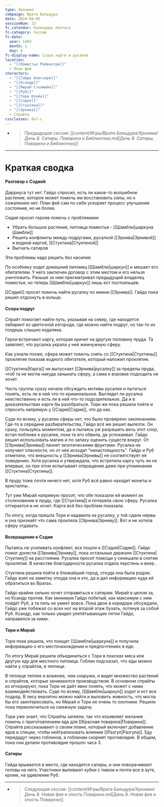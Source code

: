 ```yaml
---
type: Хроники
compaign: Врата Бальдура
date: 2024-04-05
sessionNum: 23
fc_calendar: Календарь Хаптоса
fc-category: Сессии
fc-date:
  year: 1483
  month: 1
  day: 8
fc-display-name: Ссора карги и русалки
location:
  - "[[Поместье Рейвентри]]"
  - План фей
characters:
  - "[[Гайдо Алигьери]]"
  - "[[Ксандр]]"
  - "[[Мирай Стелмейн]]"
  - "[[Руб]]"
  - "[[Тори Кляйн]]"
  - "[[Сэдия]]"
  - "[[Стуктина]]"
  - "[[Эрнива]]"
  - Спрайты
cssclasses: dvl-c
---
```


<!-- QueryToSerialize: LIST without ID "> *Предыдущая сессия*: *" + file.link + "*" From "content/Игры/Врата Бальдура/Хроники" WHERE sessionNum < this.sessionNum SORT sessionNum desc Limit 1 -->
<!-- SerializedQuery: LIST without ID "> *Предыдущая сессия*: *" + file.link + "*" From "content/Игры/Врата Бальдура/Хроники" WHERE sessionNum < this.sessionNum SORT sessionNum desc Limit 1 -->
- > *Предыдущая сессия*: *[[content/Игры/Врата Бальдура/Хроники/День 8. Сатиры, Повариха и Библиотека.md|День 8. Сатиры, Повариха и Библиотека]]*
<!-- SerializedQuery END -->
---

# Краткая сводка
#### Разговор с Сэдией
Дарриуса тут нет. Гайдо спросил, есть ли какое-то волшебное растение, которое может помочь им восстановить силы, но к сожалению нет. План фей сам по себе ускоряет процесс улучшения состояния, но не более.

Седия просит героев помочь с проблемами: 
- Убрать большое растение, питомца поместья - [[Шамбли|шаркуна Шамбли]]
- Решить конфликты между подругами, русалкой [[Эрнива|Эрнивой]] и водной каргой, [[Стуктина|Стуктиной]]
- Выгнать сатиров

Эти проблемы надо решить без насилия.

По особняку ходит домашний питомец [[Шамбли|шаркун]] и мешает его обитателям. У него заключен договор с этим местом и его нельзя уничтожить. Раньше за ним присматривал предыдущий владелец поместья, но теперь [[Шамбли|шаркун]] лишь ест постояльцев.

[[Сэдия]] просит помочь найти русалку по имени [[Эрнива]]. Гайдо пока решил отдохнуть в кольце.

#### Ссора подруг
Спрайт помогает найти путь, указывая на север, где находится лабиринт из цветочной изгороди, где можно найти подруг, но так-то их голдешь слышно издалека.

Герои встречают каргу, которая кричит на другую половину пруда. Та заявляет, что русалка украла у неё жемчужную сферу.

Как узнали позже, сфера может помочь снять со [[Стуктина|Стуктины]] проклятие показав водного обитателя, который наложил проклятие.

[[Стуктина|Карга]] не выпускает [[Эрнива|русалку]] за пределы пруда, чтоб та не могла никуда заныкать сферу, а сама к воровке подходить не хочет.

Часть группы сразу начала обсуждать мотивы русалки и пытаться понять, есть ли в ней что-то криминальное. Выглядит ли русалка неестественно и есть ли в ней что-то подозрительное. Да и в доказательствах карги бы разобраться. Тори же пока решила пойти и спросить напрямую у [[Сэдия|Сэдии]], что да как. 

Судя по всему, у русалки сферы нет, что было проверено заклинанием. Где-то в середине разбирательства, Гайдо всё же решил вылезти. Он сразу, пользуясь моментом, да и пытаясь уж разрешить весь этот спор, встал поближе к русалке, пока та его обвила, да успокаивал. 
Гайдо решил использовать магию и по запаху оценить существ вокруг. От [[Эрнива|Эрнивы]] пахнет экзотическими фруктами. Русалка не излучает опасности, но от нее исходит "ненастоящность".
Гайдо и Руб отметили, что внешность у [[Эрнива|Эрнивы]] не соответствует её поведению. Хотя русалка и утверждала, что встретила каргу чуть ли не впервые, но при этом испытывает отвращение даже при упоминании [[Стуктина|Стуктины]].

В пруду тоже почти ничего нет, хотя Руб всё равно находит монеты и кристаллы..

Тут уже Мирай напрямую просит, что обе показали ей момент их столкновения в пруду, где [[Стуктина]] и потеряла свою сферу.
Русалка оттирается и не хочет. Карга всё без проблем показала. 

По итогу, когда пришла Тори и надавила на русалку, у той сдали нервы и она признаёт что сама прокляла [[Эрнива|Эрниву]]. Вот и не хотела сферу отдавать. 

#### Возвращение к Сэдии 
Пытаясь не усиливать конфликт, все пошли к [[Сэдия|Сэдии]]. Гайдо помог донести [[Эрнива|Эрниву]], пока остальные держали [[Стуктина|Стуктину]] на расстоянии. Русалка просит помощи у сенешали в снятии проклятия. В качестве благодарности русалка отдала перстень и веер .

Стуктина решила пойти в ближайший город, откуда она была родом. Гайдо взял на заметку откуда она и кто, да и дал информацию куда ей обратиться во Вратах. 

Гайдо крайне сильно хочет отправиться к сатирам. Мирай в целом за, но Ксандр против. Как минимум Гайдо побитый, как максимум с ним пойдёт Руб, а та пить не умеет вовсе. Пока двое в коридоре обсуждали, Гайдо уже побежал со всех ног на второй этаж бухать, потянув за собой Руб. Ксандр, как только увидел улепётывающие пятки Гайдо, направился за ними.

#### Тори и Мирай 
Тори пока решила, что поищет [[Шамбли|шаркуна]] и получила информацию о его местонахождении и предпочтениях в еде.

По итогу Мирай решила объединиться с Тори в поисках мяса или другую еду для местного питомца. Гоблин подсказал, что еды можно найти у спрайтов, в теплице.

В теплице теплее и влажнее, чем снаружи, и видят множество растений и спрайтов, которые занимаются производством. В основном спрайты из игнорируют, пока Тори не даёт явно понять, что может с ними взаимодействовать. Судя по всему, [[Шамбли|шаркун]] ходит и ест все подряд. В лесу вероятно можно найти и выловить живность, что могла бы его заинтересовать, но Мирай и Тори не очень то охотники. Решили пока переключиться на смежную задачу.

Тори уже знает, что Спрайты затеяли, так что изъявляет желание помочь с приготовлением яда для [[Красная повариха|Поварихи]]. Спрайтв рассказывают о своем плане, который включает добавление ядов в специи, чтобы нейтрализовать влияние [[Разгул|Разгула]].  Еду передадут через гоблинов, а гоблинам скормят противоядие. В общем, пока они делали противоядие прошло часа 3.

#### Сатиры
Гайда врывается в место, где находятся сатиры, и они поворачивают головы на него.
Участники выпивают кубки с пивом и почти все в ауте, кроме, на удивление Руб.


---
<!-- QueryToSerialize: LIST without ID "> *Следующая сессия*: " + file.link From "content/Игры/Врата Бальдура/Хроники" WHERE sessionNum > this.sessionNum SORT sessionNum asc Limit 1 -->
<!-- SerializedQuery: LIST without ID "> *Следующая сессия*: " + file.link From "content/Игры/Врата Бальдура/Хроники" WHERE sessionNum > this.sessionNum SORT sessionNum asc Limit 1 -->
- > *Следующая сессия*: [[content/Игры/Врата Бальдура/Хроники/День 8. Новая фея и злость Поварихи.md|День 8. Новая фея и злость Поварихи]]
<!-- SerializedQuery END -->
